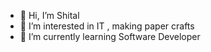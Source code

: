 - 👋 Hi, I’m Shital
- 👀 I’m interested in IT , making paper crafts
- 🌱 I’m currently learning Software Developer

<!---
Shitu30/Shitu30 is a ✨ special ✨ repository because its `README.md` (this file) appears on your GitHub profile.
You can click the Preview link to take a look at your changes.
--->
